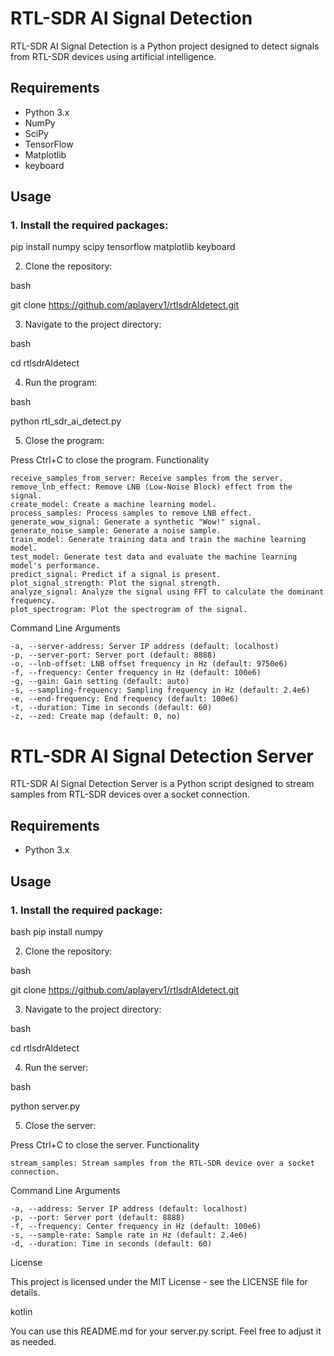 # RTL-SDR AI Signal Detection

RTL-SDR AI Signal Detection is a Python project designed to detect signals from RTL-SDR devices using artificial intelligence.

## Requirements

- Python 3.x
- NumPy
- SciPy
- TensorFlow
- Matplotlib
- keyboard

## Usage

### 1. Install the required packages:

pip install numpy scipy tensorflow matplotlib keyboard

2. Clone the repository:

bash

git clone https://github.com/aplayerv1/rtlsdrAIdetect.git

3. Navigate to the project directory:

bash

cd rtlsdrAIdetect

4. Run the program:

bash

python rtl_sdr_ai_detect.py

5. Close the program:

Press Ctrl+C to close the program.
Functionality

    receive_samples_from_server: Receive samples from the server.
    remove_lnb_effect: Remove LNB (Low-Noise Block) effect from the signal.
    create_model: Create a machine learning model.
    process_samples: Process samples to remove LNB effect.
    generate_wow_signal: Generate a synthetic "Wow!" signal.
    generate_noise_sample: Generate a noise sample.
    train_model: Generate training data and train the machine learning model.
    test_model: Generate test data and evaluate the machine learning model's performance.
    predict_signal: Predict if a signal is present.
    plot_signal_strength: Plot the signal strength.
    analyze_signal: Analyze the signal using FFT to calculate the dominant frequency.
    plot_spectrogram: Plot the spectrogram of the signal.

Command Line Arguments

    -a, --server-address: Server IP address (default: localhost)
    -p, --server-port: Server port (default: 8888)
    -o, --lnb-offset: LNB offset frequency in Hz (default: 9750e6)
    -f, --frequency: Center frequency in Hz (default: 100e6)
    -g, --gain: Gain setting (default: auto)
    -s, --sampling-frequency: Sampling frequency in Hz (default: 2.4e6)
    -e, --end-frequency: End frequency (default: 100e6)
    -t, --duration: Time in seconds (default: 60)
    -z, --zed: Create map (default: 0, no)

# RTL-SDR AI Signal Detection Server

RTL-SDR AI Signal Detection Server is a Python script designed to stream samples from RTL-SDR devices over a socket connection.

## Requirements

- Python 3.x

## Usage

### 1. Install the required package:

bash
pip install numpy

2. Clone the repository:

bash

git clone https://github.com/aplayerv1/rtlsdrAIdetect.git

3. Navigate to the project directory:

bash

cd rtlsdrAIdetect

4. Run the server:

bash

python server.py

5. Close the server:

Press Ctrl+C to close the server.
Functionality

    stream_samples: Stream samples from the RTL-SDR device over a socket connection.

Command Line Arguments

    -a, --address: Server IP address (default: localhost)
    -p, --port: Server port (default: 8888)
    -f, --frequency: Center frequency in Hz (default: 100e6)
    -s, --sample-rate: Sample rate in Hz (default: 2.4e6)
    -d, --duration: Time in seconds (default: 60)

License

This project is licensed under the MIT License - see the LICENSE file for details.

kotlin


You can use this README.md for your server.py script. Feel free to adjust it as needed.






